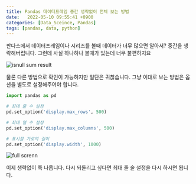 ```yaml
---
title: Pandas 데이터프레임 중간 생략없이 전체 보는 방법
date:   2022-05-10 09:55:41 +0900
categories: [Data_Sceince, Pandas]
tags: [pandas, data, python]
---
```


판다스에서 데이터프레임이나 시리즈를 볼때 데이터가 너무 많으면 알아서? 중간을 생략해버립니다. 그런데 사실 하나하나 볼때가 있는데 너무 불편하지요

![isnull sum result](https://user-images.githubusercontent.com/85277660/210140132-236f4340-b4c3-49e2-983e-2942437eea32.png)

물론 다른 방법으로 확인이 가능하지만 일단은 귀찮습니다. 그냥 이대로 보는 방법은 옵션을 별도로 설정해주어야 합니다.

```python
import pandas as pd

# 최대 줄 수 설정
pd.set_option('display.max_rows', 500)

# 최대 열 수 설정
pd.set_option('display.max_columns', 500)

# 표시할 가로의 길이
pd.set_option('display.width', 1000)
```

![full screnn](https://user-images.githubusercontent.com/85277660/210140139-cc37a576-b59f-4ac4-a2f2-88978beb8d09.png)


이제 생략없이 쭉 나옵니다. 다시 되돌리고 싶다면 최대 줄 술 설정을 다시 하시면 됩니다.